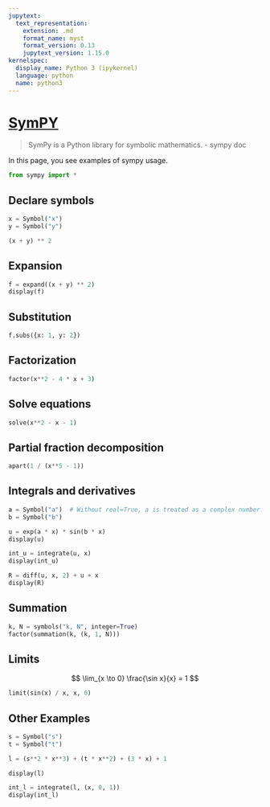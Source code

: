```yaml
---
jupytext:
  text_representation:
    extension: .md
    format_name: myst
    format_version: 0.13
    jupytext_version: 1.15.0
kernelspec:
  display_name: Python 3 (ipykernel)
  language: python
  name: python3
---
```


# [SymPY](https://www.tutorialspoint.com/sympy/index.htm)


> SymPy is a Python library for symbolic mathematics. - sympy doc

In this page, you see examples of sympy usage.

```py
from sympy import *
```

## Declare symbols

```py
x = Symbol("x")
y = Symbol("y")
```

```py
(x + y) ** 2
```

## Expansion

```py
f = expand((x + y) ** 2)
display(f)
```

## Substitution

```py
f.subs({x: 1, y: 2})
```

## Factorization

```py
factor(x**2 - 4 * x + 3)
```

## Solve equations

```py
solve(x**2 - x - 1)
```

## Partial fraction decomposition

```py
apart(1 / (x**5 - 1))
```

## Integrals and derivatives

```py
a = Symbol("a")  # Without real=True, a is treated as a complex number.
b = Symbol("b")

u = exp(a * x) * sin(b * x)
display(u)
```

```py
int_u = integrate(u, x)
display(int_u)
```

```py
R = diff(u, x, 2) + u + x
display(R)
```

## Summation

```py
k, N = symbols("k, N", integer=True)
factor(summation(k, (k, 1, N)))
```

## Limits

$$ \lim_{x \to 0} \frac{\sin x}{x} = 1 $$

```py
limit(sin(x) / x, x, 0)
```

## Other Examples

```py
s = Symbol("s")
t = Symbol("t")

l = (s**2 * x**3) + (t * x**2) + (3 * x) + 1

display(l)
```

```py
int_l = integrate(l, (x, 0, 1))
display(int_l)
```
